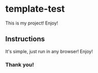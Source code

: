 # template-test
This is my project! Enjoy!
## Instructions
It's simple, just run in any browser! Enjoy!
### Thank you!
